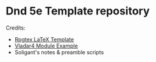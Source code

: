 # Dnd 5e Template repository

Credits:

*   [Rpgtex LaTeX Template](https://github.com/rpgtex/DND-5e-LaTeX-Template)
*   [Vladar4 Module Example](https://github.com/Vladar4/DND-5e-LaTeX-Template-Module-Example)
*   Soligant's notes & preamble scripts